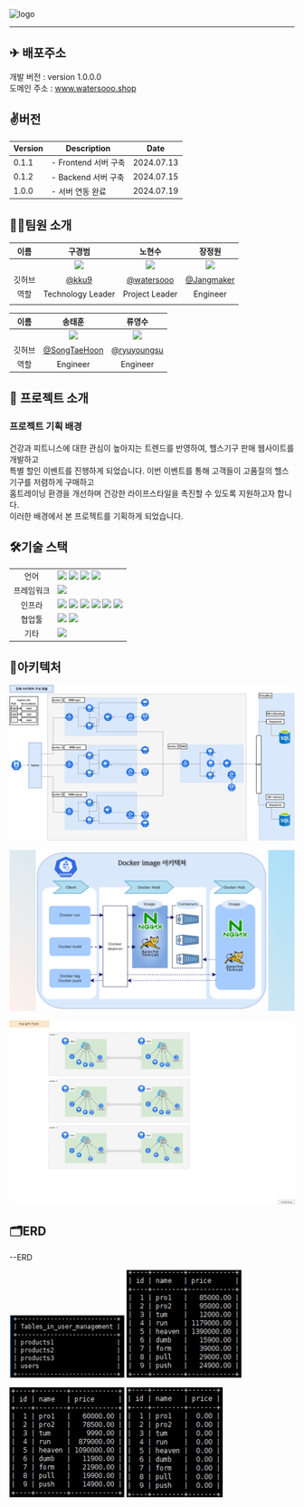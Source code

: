 ![logo](https://github.com/user-attachments/assets/ea4b8a5a-c239-402f-8829-4a4bb2ee507b)

---
## ✈ 배포주소

개발 버전 : version 1.0.0.0 </br>
도메인 주소 : www.watersooo.shop </br>

## ✌️버전
| Version | Description | Date |
| --- | --- | --- |
| 0.1.1 | - Frontend 서버 구축 | 2024.07.13 |
| 0.1.2 | - Backend 서버 구축 | 2024.07.15 |
| 1.0.0 | - 서버 연동 완료 | 2024.07.19 |



## 🧑‍💻팀원 소개

| 이름 | 구경범 | 노현수 | 장정원 |
| :------------: | :------------: | :------------: | :------------: |
|  | <img src="https://avatars.githubusercontent.com/u/174182609?v=4" width="150" /> | <img src= "https://avatars.githubusercontent.com/u/175070823?v=4" width="150"/> | <img src= "https://avatars.githubusercontent.com/u/174423823?v=4" width="150"/> |
| 깃허브 | [@kku9](https://github.com/kku9) | [@watersooo](https://github.com/watersooo) | [@Jangmaker](https://github.com/Jangmaker) |
| 역할 | Technology Leader | Project Leader | Engineer |
|  |  |  |  |

| 이름 | 송태훈 | 류영수 |
| :------------: | :------------: | :------------: |
|  | <img src="https://avatars.githubusercontent.com/u/106800250?v=4" width="150"/> | <img src="https://avatars.githubusercontent.com/u/121004134?v=4" width="150"/> |
| 깃허브 | [@SongTaeHoon](https://github.com/SongTaeHoon) | [@ryuyoungsu](https://github.com/ryuyoungsu) |
| 역할 | Engineer | Engineer |



## 📌 프로젝트 소개


### 프로젝트 기획 배경
건강과 피트니스에 대한 관심이 높아지는 트렌드를 반영하여, 헬스기구 판매 웹사이트를 개발하고  <br/> 
특별 할인 이벤트를 진행하게 되었습니다. 이번 이벤트를 통해 고객들이 고품질의 헬스기구를 저렴하게 구매하고  <br/>
홈트레이닝 환경을 개선하며 건강한 라이프스타일을 촉진할 수 있도록 지원하고자 합니다.  <br/>
이러한 배경에서 본 프로젝트를 기획하게 되었습니다.

## 🛠기술 스택

<table>
<tr>
 <td align="center">언어</td>
 <td>
  <img src="https://img.shields.io/badge/JavaScript-F7DF1E?style=for-the-badge&logo=JavaScript&logoColor=ffffff"/>
  <img src="https://img.shields.io/badge/Java-orange?style=for-the-badge&logo=Java&logoColor=white"/>
  <img src="https://img.shields.io/badge/html5-E34F26?style=for-the-badge&logo=html5&logoColor=white"> 	 
  <img src="https://img.shields.io/badge/css-1572B6?style=for-the-badge&logo=css3&logoColor=white"/>
 </td>
</tr>
	
<tr>
 <td align="center">프레임워크</td>
 <td>
  <img src="https://img.shields.io/badge/Spring-6DB33F?style=for-the-badge&logo=Spring&logoColor=ffffff"/> 
</tr>

<tr>
 <td align="center">인프라</td>
 <td>
  <img src="https://img.shields.io/badge/MYSQL-4479A1?style=for-the-badge&logo=MYSQL&logoColor=ffffff"/>
  <img src="https://img.shields.io/badge/tomcat-F8DC75?style=for-the-badge&logo=apachetomcat&logoColor=black">
	<img src="https://img.shields.io/badge/nginx-009639?style=for-the-badge&logo=nginx&logoColor=white">
  <img src="https://img.shields.io/badge/docker-2496ED?style=for-the-badge&logo=docker&logoColor=ffffff"/>
  <img src="https://img.shields.io/badge/linux-FCC624?style=for-the-badge&logo=linux&logoColor=black">
  <img src="https://img.shields.io/badge/oracle-F80000?style=for-the-badge&logo=oracle&logoColor=white"> 
  
<tr>
 <td align="center">협업툴</td>
 <td>
    <img src="https://img.shields.io/badge/Git-F05032?style=for-the-badge&logo=Git&logoColor=white"/>
    <img src="https://img.shields.io/badge/GitHub-181717?style=for-the-badge&logo=GitHub&logoColor=white"/> 
 </td>
</tr>
<tr>
 <td align="center">기타</td>
 <td>
    <img src="https://img.shields.io/badge/Notion-000000?style=for-the-badge&logo=Notion&logoColor=white"/> 
</tr>
</table>



## 🧱아키텍처
![architecture.PNG](MyHomeGYM/architecture.png)

![podarchitecture.PNG](MyHomeGYM/dockerarchitecture.png)

![dockerarchitecture.PNG](MyHomeGYM/podarchitecture.png)


## 🗂ERD
--ERD

![erdtables.png](MyHomeGYM/erdtables.png)		![erdproducts1.png](MyHomeGYM/erdproducts1.png)	

![erdproducts2.png](MyHomeGYM/erdproducts2.png)		![erdproducts3.png](MyHomeGYM/erdproducts3.png)


